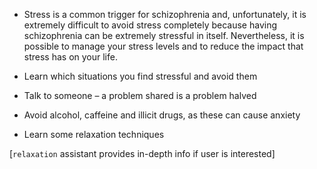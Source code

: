 - Stress is a common trigger for schizophrenia and, unfortunately, it is extremely difficult to avoid stress completely because having schizophrenia can be extremely stressful in itself. Nevertheless, it is possible to manage your stress levels and to reduce the impact that stress has on your life.

- Learn which situations you find stressful and avoid them
- Talk to someone – a problem shared is a problem halved  
- Avoid alcohol, caffeine and illicit drugs, as these can cause anxiety
- Learn some relaxation techniques

[`relaxation` assistant provides in-depth info if user is interested]
